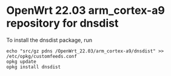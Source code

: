 OpenWrt 22.03 arm_cortex-a9 repository for dnsdist
========

To install the dnsdist package, run

```
echo "src/gz pdns /OpenWrt_22.03/arm_cortex-a9/dnsdist" >> /etc/opkg/customfeeds.conf
opkg update
opkg install dnsdist
```
